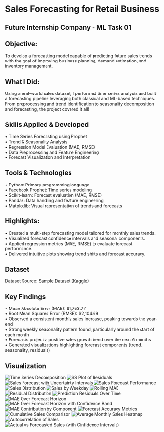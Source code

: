 # Sales Forecasting for Retail Business
## Future Internship Company - ML Task 01
## Objective:
To develop a forecasting model capable of predicting future sales trends with the goal of improving business planning, demand estimation, and inventory management.
## What I Did:
Using a real-world sales dataset, I performed time series analysis and built a forecasting pipeline leveraging both classical and ML-based techniques. From preprocessing and trend identification to seasonality decomposition and forecasting, the project covered it all!
## Skills Applied & Developed
•	Time Series Forecasting using Prophet<br>
•	Trend & Seasonality Analysis<br>
•	Regression Model Evaluation (MAE, RMSE)<br>
•	Data Preprocessing and Feature Engineering<br>
•	Forecast Visualization and Interpretation
## Tools & Technologies
  •	Python: Primary programming language<br>
  •	Facebook Prophet: Time series modeling<br>
  •	Scikit-learn: Forecast evaluation (MAE, RMSE)<br>
  •	Pandas: Data handling and feature engineering<br>
  •	Matplotlib: Visual representation of trends and forecasts
## Highlights:
  •	Created a multi-step forecasting model tailored for monthly sales trends.<br>
  •	Visualized forecast confidence intervals and seasonal components.<br>
  •	Applied regression metrics (MAE, RMSE) to evaluate forecast performance.<br>
  •	Delivered intuitive plots showing trend shifts and forecast accuracy.
## Dataset
Dataset Source: <a href="https://www.kaggle.com/datasets/kyanyoga/sample-sales-data">Sample Dataset (Kaggle)</a>
## Key Findings
  •	Mean Absolute Error (MAE): $1,753.77<br>
  •	Root Mean Squared Error (RMSE): $2,104.69<br>
  •	Observed a consistent monthly sales increase, peaking towards the year-end<br>
  •	Strong weekly seasonality pattern found, particularly around the start of each month<br>
  •	Forecasts project a positive sales growth trend over the next 6 months<br>
  •	Generated visualizations highlighting forecast components (trend, seasonality, residuals)
## Visualization
![Time Series Decomposition](https://github.com/user-attachments/assets/fdde5c78-3751-4f53-8142-b0e5f2dcd4c2)
![SS Plot of Residuals](https://github.com/user-attachments/assets/1c7f1791-d958-448f-899a-fffe8df48963)
![Sales Forecast with Uncertainty Intervals](https://github.com/user-attachments/assets/4c5afe2c-a611-46ee-bca7-b9e23fc37d0f)
![Sales Forecast Performance](https://github.com/user-attachments/assets/853aa7d7-ec6a-49f8-a6b6-558d3731f984)
![Sales Distribution](https://github.com/user-attachments/assets/23370faf-e00e-48f6-9780-03bb4ded41f0)
![Sales by Weekday](https://github.com/user-attachments/assets/de25642b-456b-4eb4-8823-bcc73f94729a)
![Rolling MAE](https://github.com/user-attachments/assets/30457eef-12a8-464e-b45e-849690fcc822)
![Residual Distribution](https://github.com/user-attachments/assets/c7eb5fa0-6577-4b4d-bced-9105e694203f)
![Prediction Residuals Over Time](https://github.com/user-attachments/assets/cbbc5b8f-ae97-40ad-ac65-5b3340912a15)
![MAE Over Forecast Horizon](https://github.com/user-attachments/assets/8bf0a483-d20c-4f85-9f2d-9e4b8b0d7f16)
![MAE Over Forecast Horizon with Confidence Band](https://github.com/user-attachments/assets/b77b5ebd-c32c-40b8-a2f5-033d86f3683a)
![MAE Contribution by Component](https://github.com/user-attachments/assets/4a85f477-4be5-412e-9a28-3dd4c50e3f07)
![Forecast Accuracy Metrics](https://github.com/user-attachments/assets/05ed8c59-b553-479f-bcc3-f485c001c7fd)
![Cumulative Sales Comparison](https://github.com/user-attachments/assets/1a6bf561-7d65-4bc7-9806-be11b7abdc1c)
![Average Monthly Sales Heatmap](https://github.com/user-attachments/assets/9df983c7-f384-4b9c-873b-d755459c46eb)
![Autocorrelation of Sales](https://github.com/user-attachments/assets/8978d93e-bc26-4f81-9e9a-684bef6b3a55)
![Actual vs Forecasted Sales (with Cinfidence Intervals)](https://github.com/user-attachments/assets/81bda345-82e9-4913-96b2-eb199699d976)
